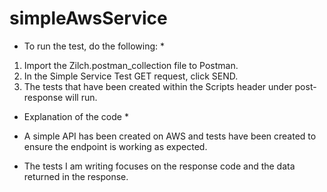# simpleAwsService

* To run the test, do the following: *

1. Import the Zilch.postman_collection file to Postman.
2. In the Simple Service Test GET request, click SEND.
3. The tests that have been created within the Scripts header under post-response will run.

* Explanation of the code *

* A simple API has been created on AWS and tests have been created to ensure the endpoint is working as expected.
* The tests I am writing focuses on the response code and the data returned in the response.